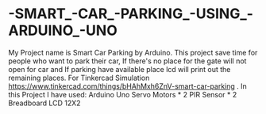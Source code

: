 # -SMART_-CAR_-PARKING_-USING_-ARDUINO_-UNO
My Project name is Smart Car Parking by Arduino. This project save time for people who want to park their car, If there's no place for the gate will not open for car and If parking have available place lcd will print out the remaining places.  For Tinkercad Simulation https://www.tinkercad.com/things/bHAhMxh6ZnV-smart-car-parking .  In this Project I have used:  Arduino Uno Servo Motors * 2 PIR Sensor * 2 Breadboard LCD 12X2
